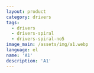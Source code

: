 ```yaml
---
layout: product
category: drivers
tags:
  - drivers
  - drivers-spiral
  - drivers-spiral-no5
image_main: /assets/img/a1.webp
language: el
name: 'A1'
description: 'A1'
---
```

